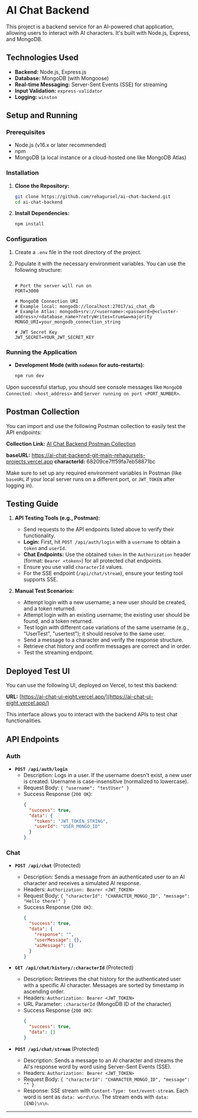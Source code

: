 # AI Chat Backend

This project is a backend service for an AI-powered chat application, allowing users to interact with AI characters. It's built with Node.js, Express, and MongoDB.

## Technologies Used

*   **Backend:** Node.js, Express.js
*   **Database:** MongoDB (with Mongoose)
*   **Real-time Messaging:** Server-Sent Events (SSE) for streaming
*   **Input Validation:** `express-validator`
*   **Logging:** `winston`

## Setup and Running

### Prerequisites

*   Node.js (v16.x or later recommended)
*   npm
*   MongoDB (a local instance or a cloud-hosted one like MongoDB Atlas)

### Installation

1.  **Clone the Repository:**
    ```bash
    git clone https://github.com/rehagursel/ai-chat-backend.git
    cd ai-chat-backend
    ```

2.  **Install Dependencies:**
    ```bash
    npm install
    ```

### Configuration

1.  Create a `.env` file in the root directory of the project.
2.  Populate it with the necessary environment variables. You can use the following structure:

    ```env

    # Port the server will run on
    PORT=3000

    # MongoDB Connection URI
    # Example local: mongodb://localhost:27017/ai_chat_db
    # Example Atlas: mongodb+srv://<username>:<password>@<cluster-address>/<database_name>?retryWrites=true&w=majority
    MONGO_URI=your_mongodb_connection_string

    # JWT Secret Key
    JWT_SECRET=YOUR_JWT_SECRET_KEY

### Running the Application

*   **Development Mode (with `nodemon` for auto-restarts):**
    ```bash
    npm run dev
    ```

Upon successful startup, you should see console messages like `MongoDB Connected: <host_address>` and `Server running on port <PORT_NUMBER>`.


## Postman Collection

You can import and use the following Postman collection to easily test the API endpoints:

**Collection Link:** [AI Chat Backend Postman Collection](https://www.postman.com/maintenance-astronaut-73041340/chat-app-collection/collection/jxr94jt/ai-chat-backend?action=share&creator=38549351)

**baseURL:** https://ai-chat-backend-git-main-rehagursels-projects.vercel.app
**characterId:** 68209ce7ff59fa7eb58871bc

Make sure to set up any required environment variables in Postman (like `baseURL` if your local server runs on a different port, or `JWT_TOKEN` after logging in).


## Testing Guide

1.  **API Testing Tools (e.g., Postman):**
    *   Send requests to the API endpoints listed above to verify their functionality.
    *   **Login:** First, hit `POST /api/auth/login` with a `username` to obtain a `token` and `userId`.
    *   **Chat Endpoints:** Use the obtained `token` in the `Authorization` header (format: `Bearer <token>`) for all protected chat endpoints.
    *   Ensure you use valid `characterId` values.
    *   For the SSE endpoint (`/api/chat/stream`), ensure your testing tool supports SSE.

2.  **Manual Test Scenarios:**
    *   Attempt login with a new username; a new user should be created, and a token returned.
    *   Attempt login with an existing username; the existing user should be found, and a token returned.
    *   Test login with different case variations of the same username (e.g., "UserTest", "usertest"); it should resolve to the same user.
    *   Send a message to a character and verify the response structure.
    *   Retrieve chat history and confirm messages are correct and in order.
    *   Test the streaming endpoint.

## Deployed Test UI

You can use the following UI, deployed on Vercel, to test this backend:

**URL:** [https://ai-chat-ui-eight.vercel.app/](https://ai-chat-ui-eight.vercel.app/)

This interface allows you to interact with the backend APIs to test chat functionalities.

## API Endpoints

### Auth

*   **`POST /api/auth/login`**
    *   Description: Logs in a user. If the username doesn't exist, a new user is created. Username is case-insensitive (normalized to lowercase).
    *   Request Body: `{ "username": "testUser" }`
    *   Success Response (`200 OK`):
        ```json
        {
          "success": true,
          "data": {
            "token": "JWT_TOKEN_STRING",
            "userId": "USER_MONGO_ID"
          }
        }
        ```

### Chat

*   **`POST /api/chat`** (Protected)
    *   Description: Sends a message from an authenticated user to an AI character and receives a simulated AI response.
    *   Headers: `Authorization: Bearer <JWT_TOKEN>`
    *   Request Body: `{ "characterId": "CHARACTER_MONGO_ID", "message": "Hello there!" }`
    *   Success Response (`200 OK`):
        ```json
        {
          "success": true,
          "data": {
            "response": "",
            "userMessage": {},
            "aiMessage": {}
          }
        }
        ```

*   **`GET /api/chat/history/:characterId`** (Protected)
    *   Description: Retrieves the chat history for the authenticated user with a specific AI character. Messages are sorted by timestamp in ascending order.
    *   Headers: `Authorization: Bearer <JWT_TOKEN>`
    *   URL Parameter: `:characterId` (MongoDB ID of the character)
    *   Success Response (`200 OK`):
        ```json
        {
          "success": true,
          "data": []
        }
        ```

*   **`POST /api/chat/stream`** (Protected)
    *   Description: Sends a message to an AI character and streams the AI's response word by word using Server-Sent Events (SSE).
    *   Headers: `Authorization: Bearer <JWT_TOKEN>`
    *   Request Body: `{ "characterId": "CHARACTER_MONGO_ID", "message": "" }`
    *   Response: SSE stream with `Content-Type: text/event-stream`. Each word is sent as `data: word\n\n`. The stream ends with `data: [END]\n\n`.

--- 